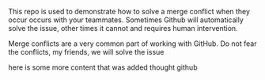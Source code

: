 This  repo is used to demonstrate how to solve a merge conflict when they occur occurs with your teammates. Sometimes Github will automatically solve the issue, other times it cannot and requires human intervention.

Merge conflicts are a very common part of working with GitHub. Do not fear the conflicts, my friends, we will solve the issue

here is some more content that was added thought github
